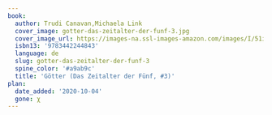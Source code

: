```yaml
---
book:
  author: Trudi Canavan,Michaela Link
  cover_image: gotter-das-zeitalter-der-funf-3.jpg
  cover_image_url: https://images-na.ssl-images-amazon.com/images/I/51iuSm10RZL.jpg
  isbn13: '9783442244843'
  language: de
  slug: gotter-das-zeitalter-der-funf-3
  spine_color: '#a9ab9c'
  title: 'Götter (Das Zeitalter der Fünf, #3)'
plan:
  date_added: '2020-10-04'
  gone: χ
---
```

